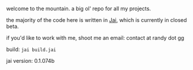 welcome to the mountain.
a big ol' repo for all my projects.

the majority of the code here is written in [Jai](https://www.reddit.com/r/Jai/), which is currently in closed beta.

if you'd like to work with me, shoot me an email: contact at randy dot gg

build: `jai build.jai`  

jai version: 0.1.074b